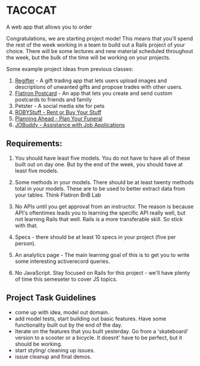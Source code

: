 # TACOCAT
A web app that allows you to order 




Congratulations, we are starting project mode! This means that you'll spend the rest of the week working in a team to build out a Rails project of your choice. There will be some lectures and new material scheduled throughout the week, but the bulk of the time will be working on your projects.


Some example project ideas from previous classes:

1. [Regifter](http://regifter.herokuapp.com/) - A gift trading app that lets users upload images and descriptions of unwanted gifts and propose trades with other users.
1. [Flatiron Postcard](http://flatironpostcard.herokuapp.com/) - An app that lets you create and send custom postcards to friends and family
1. Petster - A social media site for pets
1. [ROBYStuff - Rent or Buy Your Stuff](https://stark-falls-90133.herokuapp.com/listings)
1. [Planning Ahead - Plan Your Funeral](https://ancient-mesa-18771.herokuapp.com/users/summary)
1. [JOBuddy - Assistance with Job Applications](https://sheltered-woodland-79144.herokuapp.com/)


## Requirements:

1. You should have least five models. You do not have to have all of these built out on day one. But by the end of the week, you should have at least five models.

2. Some methods in your models. There should be at least twenty methods total in your models. These are to be used to better extract data from your tables. Think Flatiron BnB Lab

3. No APIs until you get approval from an instructor.  The reason is because API's oftentimes leads you to learning the specific API really well, but not learning Rails that well.  Rails is a more transferable skill.  So stick with that.

4. Specs - there should be at least 10 specs in your project (five per person). 

5. An analytics page - The main learning goal of this is to get you to write some interesting activerecord queries.

6. No JavaScript. Stay focused on Rails for this project - we'll have plenty of time this semeseter to cover JS topics. 

## Project Task Guidelines
- come up with idea, model out domain. 
- add model tests, start building out basic features. Have some functionality built out by the end of the day. 
- Iterate on the features that you built yesterday. Go from a 'skateboard' version to a scooter or a bicycle. It doesnt' have to be perfect, but it should be working. 
- start styling/ cleaning up issues. 
- issue cleanup and final demos. 


